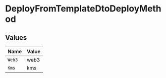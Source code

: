 # DeployFromTemplateDtoDeployMethod


## Values

| Name   | Value  |
| ------ | ------ |
| `Web3` | web3   |
| `Kms`  | kms    |